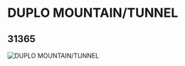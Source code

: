 # DUPLO MOUNTAIN/TUNNEL
## 31365
![DUPLO MOUNTAIN/TUNNEL](https://lc-www-live-s.legocdn.com/media/bricks/5/2/4197266.jpg)